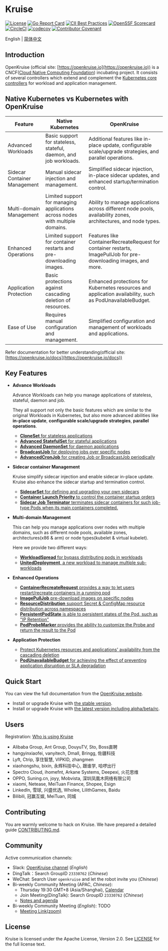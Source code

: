 # Kruise

[![License](https://img.shields.io/badge/license-Apache%202-4EB1BA.svg)](https://www.apache.org/licenses/LICENSE-2.0.html)
[![Go Report Card](https://goreportcard.com/badge/github.com/openkruise/kruise)](https://goreportcard.com/report/github.com/openkruise/kruise)
[![CII Best Practices](https://bestpractices.coreinfrastructure.org/projects/2908/badge)](https://bestpractices.coreinfrastructure.org/en/projects/2908)
[![OpenSSF Scorecard](https://api.securityscorecards.dev/projects/github.com/openkruise/kruise/badge)](https://api.securityscorecards.dev/projects/github.com/openkruise/kruise)
[![CircleCI](https://circleci.com/gh/openkruise/kruise.svg?style=svg)](https://circleci.com/gh/openkruise/kruise)
[![codecov](https://codecov.io/gh/openkruise/kruise/branch/master/graph/badge.svg)](https://codecov.io/gh/openkruise/kruise)
[![Contributor Covenant](https://img.shields.io/badge/Contributor%20Covenant-v2.0%20adopted-ff69b4.svg)](./CODE_OF_CONDUCT.md)

English | [简体中文](./README-zh_CN.md)

## Introduction

OpenKruise  (official site: [https://openkruise.io](https://openkruise.io)) is a CNCF([Cloud Native Computing Foundation](https://cncf.io/)) incubating project.
It consists of several controllers which extend and complement the [Kubernetes core controllers](https://kubernetes.io/docs/concepts/overview/what-is-kubernetes/) for workload and application management.

## Native Kubernetes vs Kubernetes with OpenKruise
| Feature                                     | Native Kubernetes                  | OpenKruise                                       |
|---------------------------------------------|------------------------------------|--------------------------------------------------|
| Advanced Workloads                          | Basic support for stateless, stateful, daemon, and job workloads. | Additional features like in-place update, configurable scale/upgrade strategies, and parallel operations. |
| Sidecar Container Management                | Manual sidecar injection and management. | Simplified sidecar injection, in-place sidecar updates, and enhanced startup/termination control. |
| Multi-domain Management                     | Limited support for managing applications across nodes with multiple domains. | Ability to manage applications across different node pools, availability zones, architectures, and node types. |
| Enhanced Operations                         | Limited support for container restarts and pre-downloading images. | Features like ContainerRecreateRequest for container restarts, ImagePullJob for pre-downloading images, and more. |
| Application Protection                      | Basic protections against cascading deletion of resources. | Enhanced protections for Kubernetes resources and application availability, such as PodUnavailableBudget. |
| Ease of Use                                 | Requires manual configuration and management. | Simplified configuration and management of workloads and applications. |

Refer documentation for better understanding(official site: [https://openkruise.io/docs](https://openkruise.io/docs)) 
## Key Features

- **Advance Workloads**

  Advance Workloads can help you manage applications of stateless, stateful, daemon and job.

  They all support not only the basic features which are similar to the original Workloads in Kubernetes, but also more advanced abilities like **in-place update**, **configurable scale/upgrade strategies**, **parallel operations**.

  - [**CloneSet** for stateless applications](https://openkruise.io/docs/user-manuals/cloneset/)
  - [**Advanced StatefulSet** for stateful applications](https://openkruise.io/docs/user-manuals/advancedstatefulset)
  - [**Advanced DaemonSet** for daemon applications](https://openkruise.io/docs/user-manuals/advanceddaemonset)
  - [**BroadcastJob** for deploying jobs over specific nodes](https://openkruise.io/docs/user-manuals/broadcastjob)
  - [**AdvancedCronJob** for creating Job or BroadcastJob periodically](https://openkruise.io/docs/user-manuals/advancedcronjob)

- **Sidecar container Management**

  Kruise simplify sidecar injection and enable sidecar in-place update. Kruise also enhance the sidecar startup and termination control.

  - [**SidecarSet** for defining and upgrading your own sidecars](https://openkruise.io/docs/user-manuals/sidecarset)
  - [**Container Launch Priority** to control the container startup orders](https://openkruise.io/docs/user-manuals/containerlaunchpriority)
  - [**Sidecar Job Terminator** terminates sidecar containers for such job-type Pods when its main containers completed.](https://openkruise.io/docs/user-manuals/jobsidecarterminator)

- **Multi-domain Management**

  This can help you manage applications over nodes with multiple domains,
  such as different node pools, available zones, architectures(x86 & arm) or node types(kubelet & virtual kubelet).

  Here we provide two different ways:

  - [**WorkloadSpread** for bypass distributing pods in workloads](https://openkruise.io/docs/user-manuals/workloadspread)
  - [**UnitedDeployment**, a new workload to manage multiple sub-workloads](https://openkruise.io/docs/user-manuals/uniteddeployment)

- **Enhanced Operations**

  - [**ContainerRecreateRequest** provides a way to let users restart/recreate containers in a running pod](https://openkruise.io/docs/user-manuals/containerrecreaterequest)
  - [**ImagePullJob** pre-download images on specific nodes](https://openkruise.io/docs/user-manuals/imagepulljob)
  - [**ResourceDistribution** support Secret & ConfigMap resource distribution across namespaces](https://openkruise.io/docs/user-manuals/resourcedistribution)
  - [**PersistentPodState** is able to persistent states of the Pod, such as "IP Retention"](https://openkruise.io/docs/user-manuals/persistentpodstate)
  - [**PodProbeMarker** provides the ability to customize the Probe and return the result to the Pod](https://openkruise.io/docs/user-manuals/podprobemarker)

- **Application Protection**

  - [Protect Kubernetes resources and applications' availability from the cascading deletion](https://openkruise.io/docs/user-manuals/deletionprotection)
  - [**PodUnavailableBudget** for achieving the effect of preventing application disruption or SLA degradation](https://openkruise.io/docs/user-manuals/podunavailablebudget)

## Quick Start

You can view the full documentation from the [OpenKruise website](https://openkruise.io/docs/).

- Install or upgrade Kruise with [the stable version](https://openkruise.io/docs/installation).
- Install or upgrade Kruise with [the latest version including alpha/beta/rc](https://openkruise.io/docs/next/installation).

## Users

Registration: [Who is using Kruise](https://github.com/openkruise/kruise/issues/289)

- Alibaba Group, Ant Group, DouyuTV, Sto, Boss直聘
- hangyinxiaofei, vanyitech, Dmall, Bringg, 佐疆科技
- Lyft, Ctrip, 享住智慧, VIPKID, zhangmen
- xiaohongshu, bixin, 永辉科技中心, 跟谁学, 哈啰出行
- Spectro Cloud, ihomefnt, Arkane Systems, Deepexi, 火花思维
- OPPO, Suning.cn, joyy, Mobvista, 深圳凤凰木网络有限公司
- xiaomi, Netease, MeiTuan Finance, Shopee, Esign
- LinkedIn, 雪球, 兴盛优选, Wholee, LilithGames, Baidu
- Bilibili, 冠赢互娱, MeiTuan, 同城

## Contributing

You are warmly welcome to hack on Kruise. We have prepared a detailed guide [CONTRIBUTING.md](CONTRIBUTING.md).

## Community

Active communication channels:

- Slack: [OpenKruise channel](https://kubernetes.slack.com/channels/openkruise) (*English*)
- DingTalk：Search GroupID `23330762` (*Chinese*)
- WeChat: Search User `openkruise` and let the robot invite you (*Chinese*)
- Bi-weekly Community Meeting (APAC, *Chinese*):
  - Thursday 19:30 GMT+8 (Asia/Shanghai), [Calendar](https://calendar.google.com/calendar/u/2?cid=MjdtbDZucXA2bjVpNTFyYTNpazV2dW8ybHNAZ3JvdXAuY2FsZW5kYXIuZ29vZ2xlLmNvbQ)
  - Join Meeting(DingTalk): Search GroupID `23330762` (*Chinese*)
  - [Notes and agenda](https://shimo.im/docs/gXqmeQOYBehZ4vqo)
- Bi-weekly Community Meeting (*English*): TODO
  - [Meeting Link(zoom)](https://us02web.zoom.us/j/87059136652?pwd=NlI4UThFWXVRZkxIU0dtR1NINncrQT09)

## License

Kruise is licensed under the Apache License, Version 2.0. See [LICENSE](./LICENSE.md) for the full license text.
